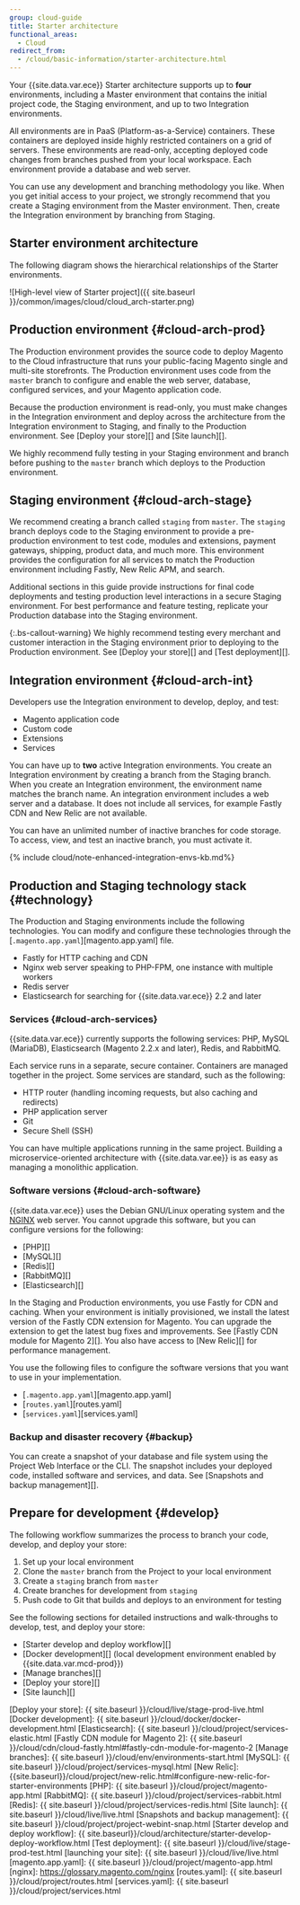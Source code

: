 ```yaml
---
group: cloud-guide
title: Starter architecture
functional_areas:
  - Cloud
redirect_from:
  - /cloud/basic-information/starter-architecture.html
---
```


Your {{site.data.var.ece}} Starter architecture supports up to **four** environments, including a Master environment that contains the initial project code, the Staging environment, and up to two Integration environments.

All environments are in PaaS (Platform-as-a-Service) containers. These containers are deployed inside highly restricted containers on a grid of servers. These environments are read-only, accepting deployed code changes from branches pushed from your local workspace.  Each environment provide a database and web server.

You can use any development and branching methodology you like. When you get initial access to your project, we strongly recommend that you create a Staging environment from the Master environment. Then, create the Integration environment by branching from Staging.

## Starter environment architecture

The following diagram shows the hierarchical relationships of the Starter environments.

![High-level view of Starter project]({{ site.baseurl }}/common/images/cloud/cloud_arch-starter.png)

## Production environment {#cloud-arch-prod}

The Production environment provides the source code to deploy Magento to the Cloud infrastructure that runs your public-facing Magento single and multi-site storefronts. The Production environment uses code from the `master` branch to configure and enable the web server, database, configured services, and your Magento application code.

Because the production environment is read-only, you must make changes in the Integration environment and deploy across the architecture from the Integration environment to Staging, and finally to the Production environment. See [Deploy your store][] and [Site launch][].

We highly recommend fully testing in your Staging environment and branch before pushing to the `master` branch which deploys to the Production environment.

## Staging environment {#cloud-arch-stage}

We recommend creating a branch called `staging` from `master`. The `staging` branch deploys code to the Staging environment to provide a pre-production environment to test code, modules and extensions, payment gateways, shipping, product data, and much more. This environment provides the configuration for all services to match the Production environment including Fastly, New Relic APM, and search.

Additional sections in this guide provide instructions for final code deployments and testing production level interactions in a secure Staging environment. For best performance and feature testing, replicate your Production database into the Staging environment.

{:.bs-callout-warning}
We highly recommend testing every merchant and customer interaction in the Staging environment prior to deploying to the Production environment. See [Deploy your store][] and [Test deployment][].

## Integration environment {#cloud-arch-int}

Developers use the Integration environment to develop, deploy, and test:

-  Magento application code
-  Custom code
-  Extensions
-  Services

You can have up to **two** active Integration environments. You create an Integration environment by creating a branch from the Staging branch. When you create an Integration environment, the environment name matches the branch name. An integration environment includes a web server and a database. It does not include all services, for example Fastly CDN and New Relic are not available.

You can have an unlimited number of inactive branches for code storage. To access, view, and test an inactive branch, you must activate it.

{% include cloud/note-enhanced-integration-envs-kb.md%}

## Production and Staging technology stack {#technology}

The Production and Staging environments include the following technologies. You can modify and configure these technologies through the [`.magento.app.yaml`][magento.app.yaml] file.

-  Fastly for HTTP caching and CDN
-  Nginx web server speaking to PHP-FPM, one instance with multiple workers
-  Redis server
-  Elasticsearch for searching for {{site.data.var.ece}} 2.2 and later

### Services {#cloud-arch-services}

{{site.data.var.ece}} currently supports the following services: PHP, MySQL (MariaDB), Elasticsearch (Magento 2.2.x and later), Redis, and RabbitMQ.

Each service runs in a separate, secure container. Containers are managed together in the project. Some services are standard, such as the following:

-  HTTP router (handling incoming requests, but also caching and redirects)
-  PHP application server
-  Git
-  Secure Shell (SSH)

You can have multiple applications running in the same project. Building a microservice-oriented architecture with {{site.data.var.ee}} is as easy as managing a monolithic application.

### Software versions {#cloud-arch-software}

{{site.data.var.ece}} uses the Debian GNU/Linux operating system and the [NGINX](https://glossary.magento.com/nginx) web server. You cannot upgrade this software, but you can configure versions for the following:

-  [PHP][]
-  [MySQL][]
-  [Redis][]
-  [RabbitMQ][]
-  [Elasticsearch][]

In the Staging and Production environments, you use Fastly for CDN and caching. When your environment is initially provisioned, we install the latest version of the Fastly CDN extension for Magento. You can upgrade the extension to get the latest bug fixes and improvements. See [Fastly CDN module for Magento 2][]. You also have access to [New Relic][] for performance management.

You use the following files to configure the software versions that you want to use in your implementation.

-  [`.magento.app.yaml`][magento.app.yaml]
-  [`routes.yaml`][routes.yaml]
-  [`services.yaml`][services.yaml]

### Backup and disaster recovery {#backup}

You can create a snapshot of your database and file system using the Project Web Interface or the CLI. The snapshot includes your deployed code, installed software and services, and data. See [Snapshots and backup management][].

## Prepare for development {#develop}

The following workflow summarizes the process to branch your code, develop, and deploy your store:

1. Set up your local environment
1. Clone the `master` branch from the Project to your local environment
1. Create a `staging` branch from `master`
1. Create branches for development from `staging`
1. Push code to Git that builds and deploys to an environment for testing

See the following sections for detailed instructions and walk-throughs to develop, test, and deploy your store:

-  [Starter develop and deploy workflow][]
-  [Docker development][] (local development environment enabled by {{site.data.var.mcd-prod}})
-  [Manage branches][]
-  [Deploy your store][]
-  [Site launch][]

<!--Link definitions-->
[Deploy your store]: {{ site.baseurl }}/cloud/live/stage-prod-live.html
[Docker development]: {{ site.baseurl }}/cloud/docker/docker-development.html
[Elasticsearch]: {{ site.baseurl }}/cloud/project/services-elastic.html
[Fastly CDN module for Magento 2]: {{ site.baseurl }}/cloud/cdn/cloud-fastly.html#fastly-cdn-module-for-magento-2
[Manage branches]: {{ site.baseurl }}/cloud/env/environments-start.html
[MySQL]: {{ site.baseurl }}/cloud/project/services-mysql.html
[New Relic]: {{site.baseurl}}/cloud/project/new-relic.html#configure-new-relic-for-starter-environments
[PHP]: {{ site.baseurl }}/cloud/project/magento-app.html
[RabbitMQ]: {{ site.baseurl }}/cloud/project/services-rabbit.html
[Redis]: {{ site.baseurl }}/cloud/project/services-redis.html
[Site launch]: {{ site.baseurl }}/cloud/live/live.html
[Snapshots and backup management]: {{ site.baseurl }}/cloud/project/project-webint-snap.html
[Starter develop and deploy workflow]: {{ site.baseurl}}/cloud/architecture/starter-develop-deploy-workflow.html
[Test deployment]: {{ site.baseurl }}/cloud/live/stage-prod-test.html
[launching your site]: {{ site.baseurl }}/cloud/live/live.html
[magento.app.yaml]: {{ site.baseurl }}/cloud/project/magento-app.html
[nginx]: https://glossary.magento.com/nginx
[routes.yaml]: {{ site.baseurl }}/cloud/project/routes.html
[services.yaml]: {{ site.baseurl }}/cloud/project/services.html

